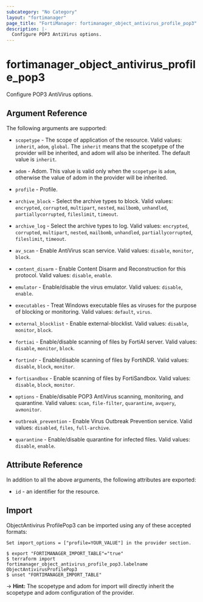 ```yaml
---
subcategory: "No Category"
layout: "fortimanager"
page_title: "FortiManager: fortimanager_object_antivirus_profile_pop3"
description: |-
  Configure POP3 AntiVirus options.
---
```


# fortimanager_object_antivirus_profile_pop3
Configure POP3 AntiVirus options.

## Argument Reference


The following arguments are supported:

* `scopetype` - The scope of application of the resource. Valid values: `inherit`, `adom`, `global`. The `inherit` means that the scopetype of the provider will be inherited, and adom will also be inherited. The default value is `inherit`.
* `adom` - Adom. This value is valid only when the `scopetype` is `adom`, otherwise the value of adom in the provider will be inherited.
* `profile` - Profile.

* `archive_block` - Select the archive types to block. Valid values: `encrypted`, `corrupted`, `multipart`, `nested`, `mailbomb`, `unhandled`, `partiallycorrupted`, `fileslimit`, `timeout`.

* `archive_log` - Select the archive types to log. Valid values: `encrypted`, `corrupted`, `multipart`, `nested`, `mailbomb`, `unhandled`, `partiallycorrupted`, `fileslimit`, `timeout`.

* `av_scan` - Enable AntiVirus scan service. Valid values: `disable`, `monitor`, `block`.

* `content_disarm` - Enable Content Disarm and Reconstruction for this protocol. Valid values: `disable`, `enable`.

* `emulator` - Enable/disable the virus emulator. Valid values: `disable`, `enable`.

* `executables` - Treat Windows executable files as viruses for the purpose of blocking or monitoring. Valid values: `default`, `virus`.

* `external_blocklist` - Enable external-blocklist. Valid values: `disable`, `monitor`, `block`.

* `fortiai` - Enable/disable scanning of files by FortiAI server. Valid values: `disable`, `monitor`, `block`.

* `fortindr` - Enable/disable scanning of files by FortiNDR. Valid values: `disable`, `block`, `monitor`.

* `fortisandbox` - Enable scanning of files by FortiSandbox. Valid values: `disable`, `block`, `monitor`.

* `options` - Enable/disable POP3 AntiVirus scanning, monitoring, and quarantine. Valid values: `scan`, `file-filter`, `quarantine`, `avquery`, `avmonitor`.

* `outbreak_prevention` - Enable Virus Outbreak Prevention service. Valid values: `disabled`, `files`, `full-archive`.

* `quarantine` - Enable/disable quarantine for infected files. Valid values: `disable`, `enable`.



## Attribute Reference

In addition to all the above arguments, the following attributes are exported:
* `id` - an identifier for the resource.

## Import

ObjectAntivirus ProfilePop3 can be imported using any of these accepted formats:
```
Set import_options = ["profile=YOUR_VALUE"] in the provider section.

$ export "FORTIMANAGER_IMPORT_TABLE"="true"
$ terraform import fortimanager_object_antivirus_profile_pop3.labelname ObjectAntivirusProfilePop3
$ unset "FORTIMANAGER_IMPORT_TABLE"
```
-> **Hint:** The scopetype and adom for import will directly inherit the scopetype and adom configuration of the provider.
